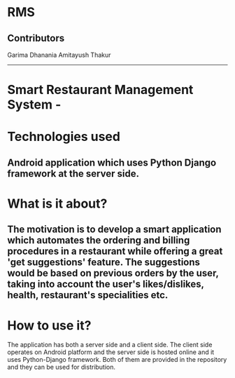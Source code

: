 # RMS
Contributors
-----------------------

Garima Dhanania
Amitayush Thakur

-----------------------------

# Smart Restaurant Management System - 

# Technologies used
Android application which uses Python Django framework at the server side.
---------------------------------------------------------
# What is it about?
The motivation is to develop a smart application which automates the ordering and billing procedures in a restaurant while offering a great 'get suggestions' feature. The suggestions would be based on previous orders by the user, taking into account the user's likes/dislikes, health, restaurant's specialities etc.
---------------------------------------------------------
# How to use it?
The application has both a server side and a client side. The client side operates on Android platform and the server side is hosted online and it uses Python-Django framework. Both of them are provided in the repository and they can be used for distribution.
